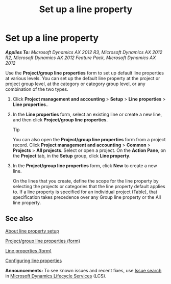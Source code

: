 ﻿---
title: Set up a line property
TOCTitle: Set up a line property
ms:assetid: b9e1ebbd-47e1-4e6e-9530-4db61c3f95aa
ms:mtpsurl: https://technet.microsoft.com/en-us/library/Aa498851(v=AX.60)
ms:contentKeyID: 36059123
ms.date: 04/18/2014
mtps_version: v=AX.60
f1_keywords:
- line property
- set up line properties
---

# Set up a line property 


_**Applies To:** Microsoft Dynamics AX 2012 R3, Microsoft Dynamics AX 2012 R2, Microsoft Dynamics AX 2012 Feature Pack, Microsoft Dynamics AX 2012_

Use the **Project/group line properties** form to set up default line properties at various levels. You can set up the default line property at the project or project group level, at the category or category group level, or any combination of the two types.

1.  Click **Project management and accounting** \> **Setup** \> **Line properties** \> **Line properties**..

2.  In the **Line properties** form, select an existing line or create a new line, and then click **Project/group line properties**.
    

    > [!TIP]
    > <P>You can also open the <STRONG>Project/group line properties</STRONG> form from a project record. Click <STRONG>Project management and accounting</STRONG> &gt; <STRONG>Common</STRONG> &gt; <STRONG>Projects</STRONG> &gt; <STRONG>All projects</STRONG>. Select or open a project. On the <STRONG>Action Pane</STRONG>, on the <STRONG>Project</STRONG> tab, in the <STRONG>Setup</STRONG> group, click <STRONG>Line property</STRONG>.</P>



3.  In the **Project/group line properties** form, click **New** to create a new line.
    
    On the lines that you create, define the scope for the line property by selecting the projects or categories that the line property default applies to. If a line property is specified for an individual project (Table), that specification takes precedence over any Group line property or the All line property.

## See also

[About line property setup](about-line-property-setup.md)

[Project/group line properties (form)](https://technet.microsoft.com/en-us/library/aa598358\(v=ax.60\))

[Line properties (form)](https://technet.microsoft.com/en-us/library/aa590082\(v=ax.60\))

[Configuring line properties](configuring-line-properties.md)

  
**Announcements:** To see known issues and recent fixes, use [Issue search](http://go.microsoft.com/fwlink/?linkid=389258) in [Microsoft Dynamics Lifecycle Services](http://go.microsoft.com/fwlink/?linkid=306505) (LCS).

